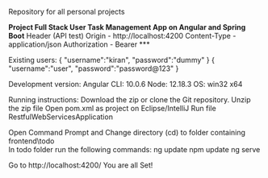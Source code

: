 Repository for all personal projects

**Project Full Stack User Task Management App on Angular and Spring Boot**
Header (API test)
Origin - http://localhost:4200
Content-Type - application/json
Authorization - Bearer ***

Existing users:
{
  "username":"kiran",
  "password":"dummy"
}
{
  "username":"user",
  "password":"password@123"
}

Development version:
Angular CLI: 10.0.6
Node: 12.18.3
OS: win32 x64

Running instructions:
Download the zip or clone the Git repository.
Unzip the zip file
Open pom.xml as project on Eclipse/IntelliJ
Run file RestfulWebServicesApplication

Open Command Prompt and Change directory (cd) to folder containing frontend\todo\
In todo folder run the following commands:
ng update
npm update
ng serve

Go to http://localhost:4200/
You are all Set!



